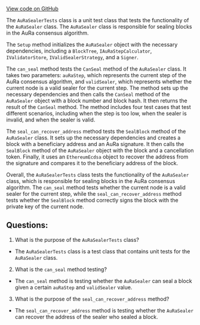 [View code on GitHub](https://github.com/nethermindeth/nethermind/Nethermind.AuRa.Test/AuRaSealerTests.cs)

The `AuRaSealerTests` class is a unit test class that tests the functionality of the `AuRaSealer` class. The `AuRaSealer` class is responsible for sealing blocks in the AuRa consensus algorithm. 

The `Setup` method initializes the `AuRaSealer` object with the necessary dependencies, including a `BlockTree`, `IAuRaStepCalculator`, `IValidatorStore`, `IValidSealerStrategy`, and a `Signer`. 

The `can_seal` method tests the `CanSeal` method of the `AuRaSealer` class. It takes two parameters: `auRaStep`, which represents the current step of the AuRa consensus algorithm, and `validSealer`, which represents whether the current node is a valid sealer for the current step. The method sets up the necessary dependencies and then calls the `CanSeal` method of the `AuRaSealer` object with a block number and block hash. It then returns the result of the `CanSeal` method. The method includes four test cases that test different scenarios, including when the step is too low, when the sealer is invalid, and when the sealer is valid. 

The `seal_can_recover_address` method tests the `SealBlock` method of the `AuRaSealer` class. It sets up the necessary dependencies and creates a block with a beneficiary address and an AuRa signature. It then calls the `SealBlock` method of the `AuRaSealer` object with the block and a cancellation token. Finally, it uses an `EthereumEcdsa` object to recover the address from the signature and compares it to the beneficiary address of the block. 

Overall, the `AuRaSealerTests` class tests the functionality of the `AuRaSealer` class, which is responsible for sealing blocks in the AuRa consensus algorithm. The `can_seal` method tests whether the current node is a valid sealer for the current step, while the `seal_can_recover_address` method tests whether the `SealBlock` method correctly signs the block with the private key of the current node.
## Questions: 
 1. What is the purpose of the `AuRaSealerTests` class?
- The `AuRaSealerTests` class is a test class that contains unit tests for the `AuRaSealer` class.

2. What is the `can_seal` method testing?
- The `can_seal` method is testing whether the `AuRaSealer` can seal a block given a certain `auRaStep` and `validSealer` value.

3. What is the purpose of the `seal_can_recover_address` method?
- The `seal_can_recover_address` method is testing whether the `AuRaSealer` can recover the address of the sealer who sealed a block.